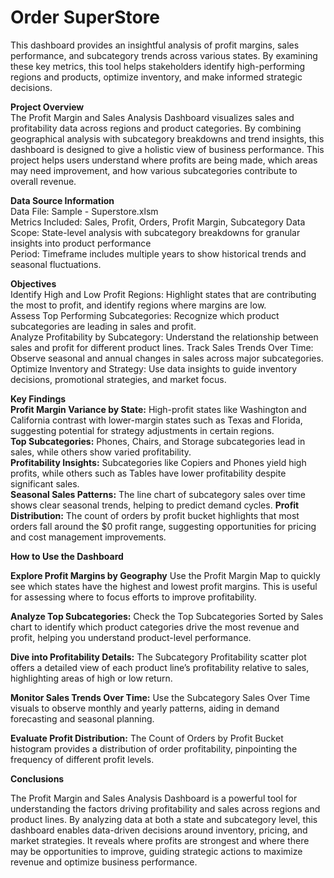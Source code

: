 # **Order SuperStore**
This dashboard provides an insightful analysis of profit margins, sales performance, and subcategory trends across various states. By examining these key metrics, this tool helps stakeholders identify high-performing regions and products, optimize inventory, and make informed strategic decisions.

**Project Overview**  
The Profit Margin and Sales Analysis Dashboard visualizes sales and profitability data across regions and product categories. By combining geographical analysis with subcategory breakdowns and trend insights, this dashboard is designed to give a holistic view of business performance. This project helps users understand where profits are being made, which areas may need improvement, and how various subcategories contribute to overall revenue.

**Data Source Information**  
Data File: Sample - Superstore.xlsm  
Metrics Included: Sales, Profit, Orders, Profit Margin, Subcategory Data  
Scope: State-level analysis with subcategory breakdowns for granular insights into product performance  
Period: Timeframe includes multiple years to show historical trends and seasonal fluctuations. 

**Objectives**  
Identify High and Low Profit Regions: Highlight states that are contributing the most to profit, and identify regions where margins are low.  
Assess Top Performing Subcategories: Recognize which product subcategories are leading in sales and profit.   
Analyze Profitability by Subcategory: Understand the relationship between sales and profit for different product lines.
Track Sales Trends Over Time: Observe seasonal and annual changes in sales across major subcategories.   
Optimize Inventory and Strategy: Use data insights to guide inventory decisions, promotional strategies, and market focus.   

**Key Findings**   
**Profit Margin Variance by State:** High-profit states like Washington and California contrast with lower-margin states such as Texas and Florida, suggesting potential for strategy adjustments in certain regions.  
**Top Subcategories:** Phones, Chairs, and Storage subcategories lead in sales, while others show varied profitability.  
**Profitability Insights:** Subcategories like Copiers and Phones yield high profits, while others such as Tables have lower profitability despite significant sales.  
**Seasonal Sales Patterns:** The line chart of subcategory sales over time shows clear seasonal trends, helping to predict demand cycles.
**Profit Distribution:** The count of orders by profit bucket highlights that most orders fall around the $0 profit range, suggesting opportunities for pricing and cost management improvements.  

**How to Use the Dashboard**

**Explore Profit Margins by Geography** 
Use the Profit Margin Map to quickly see which states have the highest and lowest profit margins. This is useful for assessing where to focus efforts to improve profitability.

**Analyze Top Subcategories:**
Check the Top Subcategories Sorted by Sales chart to identify which product categories drive the most revenue and profit, helping you understand product-level performance.

**Dive into Profitability Details:**
The Subcategory Profitability scatter plot offers a detailed view of each product line’s profitability relative to sales, highlighting areas of high or low return.

**Monitor Sales Trends Over Time:**
Use the Subcategory Sales Over Time visuals to observe monthly and yearly patterns, aiding in demand forecasting and seasonal planning.

**Evaluate Profit Distribution:**
The Count of Orders by Profit Bucket histogram provides a distribution of order profitability, pinpointing the frequency of different profit levels.  

**Conclusions**

The Profit Margin and Sales Analysis Dashboard is a powerful tool for understanding the factors driving profitability and sales across regions and product lines. By analyzing data at both a state and subcategory level, this dashboard enables data-driven decisions around inventory, pricing, and market strategies. It reveals where profits are strongest and where there may be opportunities to improve, guiding strategic actions to maximize revenue and optimize business performance.
